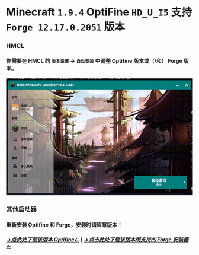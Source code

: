 # Minecraft `1.9.4` OptiFine `HD_U_I5` 支持 `Forge 12.17.0.2051` 版本

### HMCL

#### 你需要在 HMCL 的 `版本设置` -> `自动安装` 中调整 Optifine 版本或（/和） Forge 版本。

![hmcl](/hmcl.gif)

### 其他启动器

#### 重新安装 Optifine 和 Forge，安装时请留意版本！

##### [→点此处下载该版本 Optifine←](https://optifine.cn/download/OptiFine_1.9.4_HD_U_I5.jar) | [→点击此处下载该版本所支持的 Forge 安装器←](https://maven.minecraftforge.net/net/minecraftforge/forge/1.9.4-12.17.0.2051/forge-1.9.4-12.17.0.2051-installer.jar)

